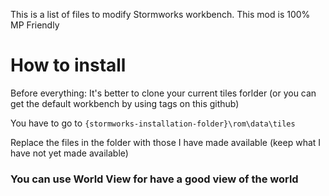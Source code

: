 This is a list of files to modify Stormworks workbench. 
This mod is 100% MP Friendly

# How to install
Before everything: It's better to clone your current tiles forlder (or you can get the default workbench by using tags on this github)

You have to go to `{stormworks-installation-folder}\rom\data\tiles`

Replace the files in the folder with those I have made available (keep what I have not yet made available)

<h3>You can use World View for have a good view of the world</h3>
